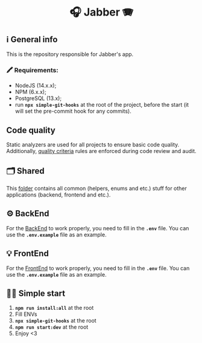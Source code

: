 <h1 align="center">
  🎧 Jabber 🪗
</h1>

## ℹ️ General info

This is the repository responsible for Jabber's app.

### 🖍 Requirements:

- NodeJS (14.x.x);
- NPM (6.x.x);
- PostgreSQL (13.x);
- run **`npx simple-git-hooks`** at the root of the project, before the start (it will set the pre-commit hook for any commits).

## Code quality

Static analyzers are used for all projects to ensure basic code quality. Additionally, [quality criteria](https://github.com/BinaryStudioAcademy/quality-criteria) rules are enforced during code review and audit.

## 🗂 Shared

This [folder](./shared) contains all common (helpers, enums and etc.) stuff for other applications (backend, frontend and etc.).

## ⚙️ BackEnd

For the [BackEnd](./backend) to work properly, you need to fill in the **`.env`** file. You can use the **`.env.example`** file as an example.

## 💡 FrontEnd

For the [FrontEnd](./frontend) to work properly, you need to fill in the **`.env`** file. You can use the **`.env.example`** file as an example.

## 🏃‍♂️ Simple start

1. **`npm run install:all`** at the root
2. Fill ENVs
3. **`npx simple-git-hooks`** at the root
4. **`npm run start:dev`** at the root
5. Enjoy <3
